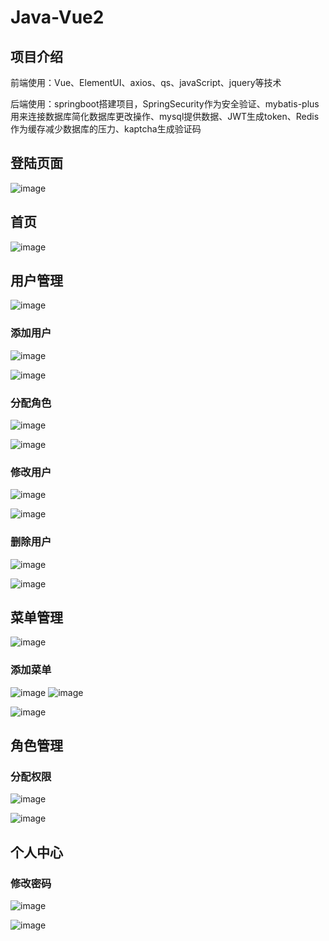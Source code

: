 # Java-Vue2

## 项目介绍
前端使用：Vue、ElementUI、axios、qs、javaScript、jquery等技术

后端使用：springboot搭建项目，SpringSecurity作为安全验证、mybatis-plus用来连接数据库简化数据库更改操作、mysql提供数据、JWT生成token、Redis作为缓存减少数据库的压力、kaptcha生成验证码

## 登陆页面

![image](https://user-images.githubusercontent.com/99958412/215655624-ff3c483a-19c4-4f50-b742-c1191f43ae42.png)


## 首页 

![image](https://user-images.githubusercontent.com/99958412/215655660-3e56ae34-c9ba-4f46-aaca-c7d52eb4a2d1.png)


## 用户管理

![image](https://user-images.githubusercontent.com/99958412/215655701-d09a7454-af55-40b2-8f88-89da405fb860.png)

### 添加用户
![image](https://user-images.githubusercontent.com/99958412/215655734-8f4f9227-650d-4970-a88a-2360cbf00b6f.png)

![image](https://user-images.githubusercontent.com/99958412/215655760-bd804b71-1569-432f-8769-18211a29c6b2.png)

### 分配角色

![image](https://user-images.githubusercontent.com/99958412/215655786-faf8e0c0-2e33-47fc-88c8-eea5130083a2.png)

![image](https://user-images.githubusercontent.com/99958412/215655814-1b3424a5-1dc4-4d88-9031-68e037c14dcb.png)

### 修改用户
![image](https://user-images.githubusercontent.com/99958412/215655865-2a0b9911-637c-4bd1-9492-b69cd9968939.png)

![image](https://user-images.githubusercontent.com/99958412/215655884-67cb52e2-9e9b-41cc-bfe7-4be1dbfd7d7a.png)

###  删除用户

![image](https://user-images.githubusercontent.com/99958412/215655915-b52f8f1e-8e60-4097-81a5-503d912f97cc.png)

![image](https://user-images.githubusercontent.com/99958412/215655941-91172566-4637-4f47-9ba8-626d4a9fd5e2.png)



## 菜单管理

![image](https://user-images.githubusercontent.com/99958412/215655967-0f735cba-1029-4b07-a217-fbe310c12566.png)

### 添加菜单

![image](https://user-images.githubusercontent.com/99958412/215655988-d4a60d3d-8eb7-40ba-8dbd-45e46434ff01.png)
![image](https://user-images.githubusercontent.com/99958412/215656018-50a0eeef-a6a1-4537-a639-01437d58c64a.png)

![image](https://user-images.githubusercontent.com/99958412/215656047-b4b126a9-b1e9-4ddc-bafa-3b343f210e0d.png)

## 角色管理

### 分配权限
![image](https://user-images.githubusercontent.com/99958412/215656094-73c9fcdc-9888-4cf1-8449-a8541e8833d0.png)

![image](https://user-images.githubusercontent.com/99958412/215656112-98655993-0a5d-41e0-94b1-e5c04dbb3fcb.png)

## 个人中心

### 修改密码

![image](https://user-images.githubusercontent.com/99958412/215656398-790d6b8d-75ce-45c9-9f5c-a374d4b60856.png)

![image](https://user-images.githubusercontent.com/99958412/215656169-0e1586a8-c612-4c63-8a0b-3bb70f4e12a1.png)

